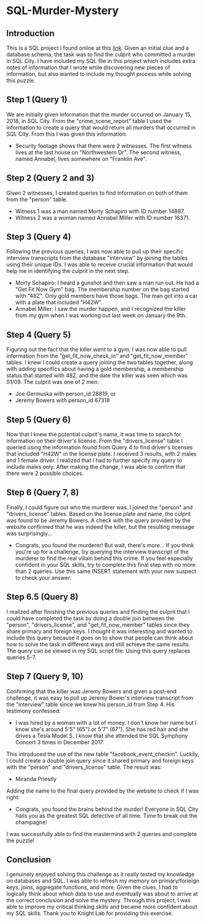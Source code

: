# SQL-Murder-Mystery

## Introduction
This is a SQL project I found online at this [link](https://mystery.knightlab.com/). Given an initial clue and a database schema, the task was to find the culprit who committed a murder in SQL City. I have included my SQL file in this project which includes extra notes of information that I wrote while discovering new pieces of information, but also wanted to include my thought process while solving this puzzle.

## Step 1 (Query 1)
We are initially given information that the murder occurred on January 15, 2018, in SQL City. From the "crime_scene_report" table I used the information to create a query that would return all murders that occurred in SQL City. From this I was given this information:
* Security footage shows that there were 2 witnesses. The first witness lives at the last house on "Northwestern Dr". The second witness, named Annabel, lives somewhere on "Franklin Ave".

## Step 2 (Query 2 and 3)
Given 2 witnesses, I created queries to find information on both of them from the "person" table.
* Witness 1 was a man named Morty Schapiro with ID number 14887.
* Witness 2 was a woman named Annabel Miller with ID number 16371.

## Step 3 (Query 4)
Following the previous queries, I was now able to pull up their specific interview transcripts from the database "interview" by joining the tables using their unique IDs. I was able to receive crucial information that would help me in identifying the culprit in the next step.
* Morty Schapiro: I heard a gunshot and then saw a man run out. He had a "Get Fit Now Gym" bag. The membership number on the bag started with "48Z". Only gold members have those bags. The man got into a car with a plate that included "H42W".
* Annabel Miller: I saw the murder happen, and I recognized the killer from my gym when I was working out last week on January the 9th.

## Step 4 (Query 5)
Figuring out the fact that the killer went to a gym, I was now able to pull information from the "get_fit_now_check_in" and "get_fit_now_member" tables. I knew I could create a query joining the two tables together, along with adding specifics about having a gold membership, a membership status that started with 48Z, and the date the killer was seen which was 01/09. The culprit was one of 2 men:
* Joe Germuska with person_id 28819, or
* Jeremy Bowers with person_id 67318

## Step 5 (Query 6)
Now that I knew the potential culprit's name, it was time to search for information on their driver's license. From the "drivers_license" table I queried using the information found from Query 4 to find driver's licenses that included "H42W" in the license plate. I received 3 results, with 2 males and 1 female driver. I realized that I had to further specify my query to include males only. After making the change, I was able to confirm that there were 2 possible choices.

## Step 6 (Query 7, 8)
Finally, I could figure out who the murderer was. I joined the "person" and "drivers_license" tables. Based on the license plate and name, the culprit was found to be Jeremy Bowers. A check with the query provided by the website confirmed that he was indeed the killer, but the resulting message was surprisingly...
* Congrats, you found the murderer! But wait, there's more... If you think you're up for a challenge, try querying the interview transcript of the murderer to find the real villain behind this crime. If you feel especially confident in your SQL skills, try to complete this final step with no more than 2 queries. Use this same INSERT statement with your new suspect to check your answer.

## Step 6.5 (Query 8)
I realized after finishing the previous queries and finding the culprit that I could have completed the task by doing a double join between the "person", "drivers_license", and "get_fit_now_member" tables since they share primary and foreign keys. I thought it was interesting and wanted to include this query because it goes on to show that people can think about how to solve the task in different ways and still achieve the same results. The query can be viewed in my SQL script file. Using this query replaces queries 5-7.

## Step 7 (Query 9, 10)
Confirming that the killer was Jeremy Bowers and given a post-end challenge, it was easy to pull up Jeremy Bower's interview transcript from the "interview" table since we knew his person_id from Step 4. His testimony confessed:
* I was hired by a woman with a lot of money. I don't know her name but I know she's around 5'5" (65") or 5'7" (67"). She has red hair and she drives a Tesla Model S. I know that she attended the SQL Symphony Concert 3 times in December 2017.

This introduced the use of the new table "facebook_event_checkin". Luckily, I could create a double join query since it shared primary and foreign keys with the "person" and "drivers_license" table. The result was:
* Miranda Priestly

Adding the name to the final query provided by the website to check if I was right:
* Congrats, you found the brains behind the murder! Everyone in SQL City hails you as the greatest SQL detective of all time. Time to break out the champagne!

I was successfully able to find the mastermind with 2 queries and complete the puzzle!

## Conclusion
I genuinely enjoyed solving this challenge as it really tested my knowledge on databases and SQL. I was able to refresh my memory on primary/forieign keys, joins, aggregate functions, and more. Given the clues, I had to logically think about which data to use and eventually was about to arrive at the correct conclusion and solve the mystery. Through this project, I was able to improve my critical thinking skills and became more confident about my SQL skills. Thank you to Knight Lab for providing this exercise.
